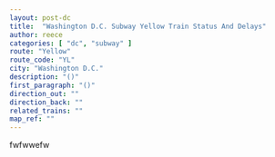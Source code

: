 ```yaml
---
layout: post-dc
title:  "Washington D.C. Subway Yellow Train Status And Delays"
author: reece
categories: [ "dc", "subway" ]
route: "Yellow"
route_code: "YL"
city: "Washington D.C."
description: "()"
first_paragraph: "()"
direction_out: ""
direction_back: ""
related_trains: ""
map_ref: ""
---
```


fwfwwefw
